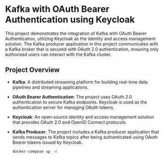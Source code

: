 # Kafka with OAuth Bearer Authentication using Keycloak

This project demonstrates the integration of Kafka with OAuth Bearer Authentication, utilizing Keycloak as the identity and access management solution. The Kafka producer application in this project communicates with a Kafka broker that is secured with OAuth 2.0 authentication, ensuring only authorized users can interact with the Kafka cluster.

## Project Overview

- **Kafka**: A distributed streaming platform for building real-time data pipelines and streaming applications.
- **OAuth Bearer Authentication**: The project uses OAuth 2.0 authentication to secure Kafka endpoints. Keycloak is used as the authentication server for managing OAuth tokens.
- **Keycloak**: An open-source identity and access management solution that provides OAuth 2.0 and OpenID Connect protocols.
- **Kafka Producer**: The project includes a Kafka producer application that sends messages to Kafka topics after being authenticated using OAuth Bearer tokens issued by Keycloak.

   ```bash
   docker-compose up -d
   ```
